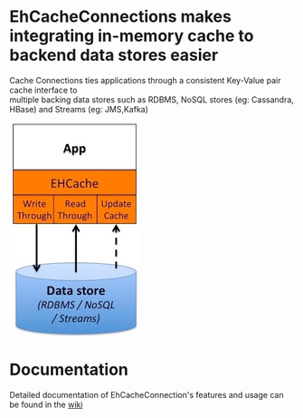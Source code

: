 # EhCacheConnections makes integrating in-memory cache to backend data stores easier

Cache Connections ties applications through a consistent Key-Value pair cache interface to   
multiple backing data stores such as RDBMS, NoSQL stores (eg: Cassandra, HBase) and Streams (eg: JMS,Kafka)  

![high level design](/docs/images/high_level_design.jpg)

# Documentation
Detailed documentation of EhCacheConnection's features and usage can be found in the [wiki](https://github.com/vinaynair/EhCacheConnections/wiki)

